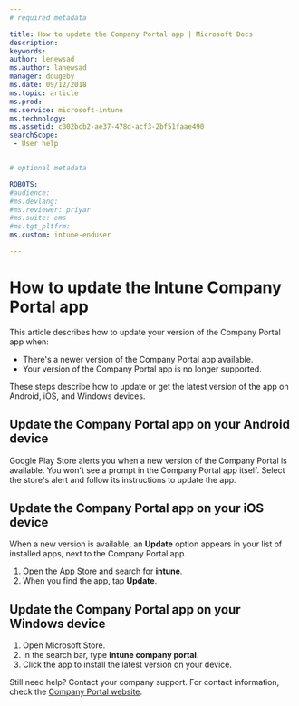```yaml
---
# required metadata

title: How to update the Company Portal app | Microsoft Docs
description:
keywords:
author: lenewsad
ms.author: lanewsad
manager: dougeby
ms.date: 09/12/2018
ms.topic: article
ms.prod:
ms.service: microsoft-intune
ms.technology:
ms.assetid: c002bcb2-ae37-478d-acf3-2bf51faae490
searchScope:
 - User help


# optional metadata

ROBOTS:  
#audience:
#ms.devlang:
#ms.reviewer: priyar
#ms.suite: ems
#ms.tgt_pltfrm:
ms.custom: intune-enduser

---
```


# How to update the Intune Company Portal app

This article describes how to update your version of the Company Portal app when:  
* There's a newer version of the Company Portal app available.
* Your version of the Company Portal app is no longer supported.

These steps describe how to update or get the latest version of the app on Android, iOS, and Windows devices.    

## Update the Company Portal app on your Android device  

Google Play Store alerts you when a new version of the Company Portal is available. You won't see a prompt in the Company Portal app itself. Select the store's alert and follow its instructions to update the app. 

## Update the Company Portal app on your iOS device  

When a new version is available, an **Update** option appears in your list of installed apps, next to the Company Portal app.  

1. Open the App Store and search for **intune**.  
2. When you find the app, tap **Update**.  

## Update the Company Portal app on your Windows device

1. Open Microsoft Store.
2. In the search bar, type **Intune company portal**.
3. Click the app to install the latest version on your device. 


Still need help? Contact your company support. For contact information, check the [Company Portal website](https://go.microsoft.com/fwlink/?linkid=2010980).
